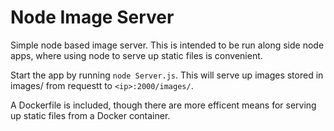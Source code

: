 # Node Image Server

Simple node based image server.  This is intended to be run along side node apps, where using node to serve up static files is convenient.  

Start the app by running `node Server.js`.  This will serve up images stored in images/ from requestt to `<ip>:2000/images/`.  

A Dockerfile is included, though there are more efficent means for serving up static files from a Docker container.  